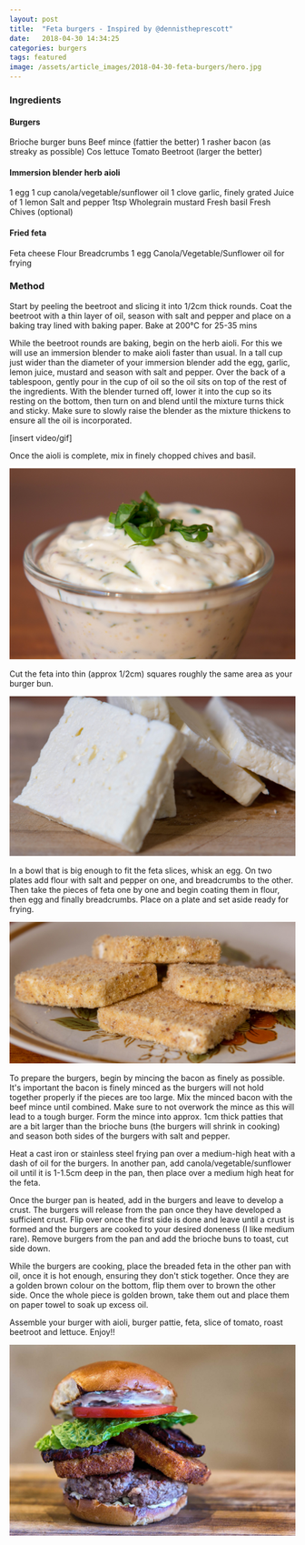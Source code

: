 ```yaml
---
layout: post
title:  "Feta burgers - Inspired by @dennistheprescott"
date:   2018-04-30 14:34:25
categories: burgers
tags: featured
image: /assets/article_images/2018-04-30-feta-burgers/hero.jpg
---
```

### Ingredients

#### Burgers
Brioche burger buns
Beef mince (fattier the better)
1 rasher bacon (as streaky as possible)
Cos lettuce
Tomato
Beetroot (larger the better)

#### Immersion blender herb aioli
1 egg
1 cup canola/vegetable/sunflower oil
1 clove garlic, finely grated
Juice of 1 lemon
Salt and pepper
1tsp Wholegrain mustard
Fresh basil
Fresh Chives (optional)

#### Fried feta
Feta cheese
Flour
Breadcrumbs
1 egg
Canola/Vegetable/Sunflower oil for frying


### Method
Start by peeling the beetroot and slicing it into 1/2cm thick rounds.  Coat the beetroot with a thin layer of oil, season with salt and pepper and place on a baking tray lined with baking paper.  Bake at 200°C for 25-35 mins

While the beetroot rounds are baking, begin on the herb aioli.  For this we will use an immersion blender to make aioli faster than usual.  In a tall cup just wider than the diameter of your immersion blender add the egg, garlic, lemon juice, mustard and season with salt and pepper.  Over the back of a tablespoon, gently pour in the cup of oil so the oil sits on top of the rest of the ingredients.  With the blender turned off, lower it into the cup so its resting on the bottom, then turn on and blend until the mixture turns thick and sticky.  Make sure to slowly raise the blender as the mixture thickens to ensure all the oil is incorporated.

[insert video/gif]

Once the aioli is complete, mix in finely chopped chives and basil.

![](/assets/article_images/2018-04-30-feta-burgers/aioli.jpg "Finished Aioli")

Cut the feta into thin (approx 1/2cm) squares roughly the same area as your burger bun.

![](/assets/article_images/2018-04-30-feta-burgers/cut_feta.jpg "Feta ready for breading")

In a bowl that is big enough to fit the feta slices, whisk an egg.  On two plates add flour with  salt and pepper on one, and breadcrumbs to the other.  Then take the pieces of feta one by one and begin coating them in flour, then egg and finally breadcrumbs.  Place on a plate and set aside ready for frying.

![](/assets/article_images/2018-04-30-feta-burgers/breaded_feta.jpg "Breaded Feta")

To prepare the burgers, begin by mincing the bacon as finely as possible.  It's important the bacon is finely minced as the burgers will not hold together properly if the pieces are too large.  Mix the minced bacon with the beef mince until combined.  Make sure to not overwork the mince as this will lead to a tough burger.  Form the mince into approx. 1cm thick patties that are a bit larger than the brioche buns (the burgers will shrink in cooking) and season both sides of the burgers with salt and pepper.

Heat a cast iron or stainless steel frying pan over a medium-high heat with a dash of oil for the burgers.  In another pan, add canola/vegetable/sunflower oil until it is 1-1.5cm deep in the pan, then place over a medium high heat for the feta.  

Once the burger pan is heated, add in the burgers and leave to develop a crust.  The burgers will release from the pan once they have developed a sufficient crust.  Flip over once the first side is done and leave until a crust is formed and the burgers are cooked to your desired doneness (I like medium rare).  Remove burgers from the pan and add the brioche buns to toast, cut side down.

While the burgers are cooking, place the breaded feta in the other pan with oil, once it is hot enough, ensuring they don't stick together.  Once they are a golden brown colour on the bottom, flip them over to brown the other side.  Once the whole piece is golden brown, take them out and place them on paper towel to soak up excess oil.

Assemble your burger with aioli, burger pattie, feta, slice of tomato, roast beetroot and lettuce. Enjoy!!

![](/assets/article_images/2018-04-30-feta-burgers/hero.jpg "Finished Feta Burger")
